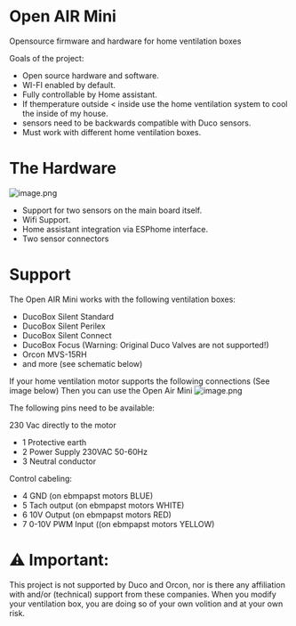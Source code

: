 # Open AIR Mini
Opensource firmware and hardware for home ventilation boxes


Goals of the project:
 - Open source hardware and software.
 - WI-FI enabled by default.
 - Fully controllable by Home assistant.
 - If themperature outside < inside use the home ventilation system to cool the inside of my house.
 - sensors need to be backwards compatible with Duco sensors.
 - Must work with different home ventilation boxes.


# The Hardware
![image.png](https://flamingo-tech.nl/wp-content/uploads/2021/11/image-5-1024x642.png)
 - Support for two sensors on the main board itself.
 - Wifi Support.
 - Home assistant integration via ESPhome interface.
 - Two sensor connectors
 
# Support
The Open AIR Mini works with the following ventilation boxes:
 - DucoBox Silent Standard
 - DucoBox Silent Perilex
 - DucoBox Silent Connect
 - DucoBox Focus (Warning: Original Duco Valves are not supported!)
 - Orcon MVS-15RH
 - and more (see schematic below)
 
 If your home ventilation motor supports the following connections (See image below) Then you can use the Open Air Mini
 ![image.png](https://www.flamingo-tech.nl/wp-content/uploads/2022/11/EBM2.png) 
 
The following pins need to be available:

230 Vac directly to the motor
 - 1 Protective earth
 - 2 Power Supply 230VAC 50-60Hz
 - 3 Neutral conductor
 
 Control cabeling:
 - 4 GND (on ebmpapst motors BLUE)
 - 5 Tach output (on ebmpapst motors WHITE)
 - 6 10V Output (on ebmpapst motors RED)
 - 7 0-10V PWM Input ((on ebmpapst motors YELLOW)
 
 

# ⚠ Important:
This project is not supported by Duco and Orcon, nor is there any affiliation with and/or (technical) support from these companies. When you modify your ventilation box, you are doing so of your own volition and at your own risk.


